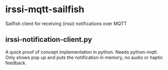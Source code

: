 irssi-mqtt-sailfish
===================

Sailfish client for receiving (irssi) notifications over MQTT


irssi-notification-client.py
----------------------------
A quick proof of concept implementation in python. Needs python-mqtt.
Only shows pop up and puts the notification in memory, no audio or haptic feedback.

